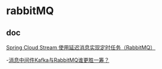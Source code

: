 # rabbitMQ

## doc
[Spring Cloud Stream 使用延迟消息实现定时任务（RabbitMQ）](https://mp.weixin.qq.com/s/5gzvy_n-ziYO33PUwZffog)

-[消息中间件Kafka与RabbitMQ谁更胜一筹？](https://mp.weixin.qq.com/s/7agqX9qQA48gFE1_tVId6w)